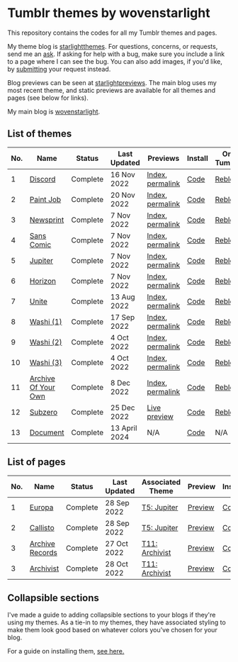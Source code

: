 # Tumblr themes by wovenstarlight

This repository contains the codes for all my Tumblr themes and pages.

My theme blog is [starlightthemes](https://starlightthemes.tumblr.com). For questions, concerns, or requests, send me an [ask](https://starlightthemes.tumblr.com/ask). If asking for help with a bug, make sure you include a link to a page where I can see the bug. You can also add images, if you'd like, by [submitting](https://starlightthemes.tumblr.com/submit) your request instead.

Blog previews can be seen at [starlightpreviews](https://starlightpreviews.tumblr.com). The main blog uses my most recent theme, and static previews are available for all themes and pages (see below for links).

My main blog is [wovenstarlight](https://wovenstarlight.tumblr.com).

## List of themes
No. | Name | Status | Last Updated | Previews | Install | On Tumblr
--- | ---- | ------ | ------------ | -------- | ------- | ---------
1 | [Discord](https://wovenstarlight.github.io/tumblr-themes/theme1) | Complete | 16 Nov 2022 | [Index](https://starlightpreviews.tumblr.com/theme1), [permalink](https://starlightpreviews.tumblr.com/theme1/permalink) | [Code](https://raw.githubusercontent.com/wovenstarlight/tumblr-themes/main/theme1/theme1.html) | [Reblog](https://starlightthemes.tumblr.com/post/661983648281722880)
2 | [Paint Job](https://wovenstarlight.github.io/tumblr-themes/theme2) | Complete | 20 Nov 2022 | [Index](https://starlightpreviews.tumblr.com/theme2), [permalink](https://starlightpreviews.tumblr.com/theme2/permalink) | [Code](https://raw.githubusercontent.com/wovenstarlight/tumblr-themes/main/theme2/theme2.html) | [Reblog](https://starlightthemes.tumblr.com/post/664789392768008192)
3 | [Newsprint](https://wovenstarlight.github.io/tumblr-themes/theme3) | Complete | 7 Nov 2022 | [Index](https://starlightpreviews.tumblr.com/theme3), [permalink](https://starlightpreviews.tumblr.com/theme3/permalink) | [Code](https://raw.githubusercontent.com/wovenstarlight/tumblr-themes/main/theme3/theme3.html) | [Reblog](https://starlightthemes.tumblr.com/post/669390258666946560)
4 | [Sans Comic](https://wovenstarlight.github.io/tumblr-themes/theme4) | Complete | 7 Nov 2022 | [Index](https://starlightpreviews.tumblr.com/theme4), [permalink](https://starlightpreviews.tumblr.com/theme4/permalink) | [Code](https://raw.githubusercontent.com/wovenstarlight/tumblr-themes/main/theme4/theme4.html) | [Reblog](https://starlightthemes.tumblr.com/post/672186868186726400)
5 | [Jupiter](https://wovenstarlight.github.io/tumblr-themes/theme5) | Complete | 7 Nov 2022 | [Index](https://starlightpreviews.tumblr.com/theme5), [permalink](https://starlightpreviews.tumblr.com/theme5/permalink) | [Code](https://raw.githubusercontent.com/wovenstarlight/tumblr-themes/main/theme5/theme5.html) | [Reblog](https://starlightthemes.tumblr.com/post/676897196701024256)
6 | [Horizon](https://wovenstarlight.github.io/tumblr-themes/theme6) | Complete | 7 Nov 2022 | [Index](https://starlightpreviews.tumblr.com/theme6), [permalink](https://starlightpreviews.tumblr.com/theme6/permalink) | [Code](https://raw.githubusercontent.com/wovenstarlight/tumblr-themes/main/theme6/theme6.html) | [Reblog](https://starlightthemes.tumblr.com/post/679038358312370176)
7 | [Unite](https://wovenstarlight.github.io/tumblr-themes/theme7) | Complete | 13 Aug 2022 | [Index](https://starlightpreviews.tumblr.com/theme7), [permalink](https://starlightpreviews.tumblr.com/theme7/permalink) | [Code](https://raw.githubusercontent.com/wovenstarlight/tumblr-themes/main/theme7/theme7.html) | [Reblog](https://starlightthemes.tumblr.com/post/681212319910559744)
8 | [Washi (1)](https://wovenstarlight.github.io/tumblr-themes/theme8) | Complete | 17 Sep 2022 | [Index](https://starlightpreviews.tumblr.com/theme8), [permalink](https://starlightpreviews.tumblr.com/theme8/permalink) | [Code](https://raw.githubusercontent.com/wovenstarlight/tumblr-themes/main/theme8/theme8.html) | [Reblog](https://starlightthemes.tumblr.com/post/692418465823408128)
9 | [Washi (2)](https://wovenstarlight.github.io/tumblr-themes/theme9) | Complete | 4 Oct 2022 | [Index](https://starlightpreviews.tumblr.com/theme9), [permalink](https://starlightpreviews.tumblr.com/theme9/permalink) | [Code](https://raw.githubusercontent.com/wovenstarlight/tumblr-themes/main/theme9/theme9.html) | [Reblog](https://starlightthemes.tumblr.com/post/695972945136386048)
10 | [Washi (3)](https://wovenstarlight.github.io/tumblr-themes/theme10) | Complete | 4 Oct 2022 | [Index](https://starlightpreviews.tumblr.com/theme10), [permalink](https://starlightpreviews.tumblr.com/theme10/permalink) | [Code](https://raw.githubusercontent.com/wovenstarlight/tumblr-themes/main/theme10/theme10.html) | [Reblog](https://starlightthemes.tumblr.com/post/696856533337767936)
11 | [Archive Of Your Own](https://wovenstarlight.github.io/tumblr-themes/theme11) | Complete | 8 Dec 2022 | [Index](https://starlightpreviews.tumblr.com/theme11), [permalink](https://starlightpreviews.tumblr.com/theme11/permalink) | [Code](https://raw.githubusercontent.com/wovenstarlight/tumblr-themes/main/theme11/theme11.html) | [Reblog](https://starlightthemes.tumblr.com/post/699336450345435136)
12 | [Subzero](https://wovenstarlight.github.io/tumblr-themes/theme12) | Complete | 25 Dec 2022 | [Live preview](https://subzerotheme.tumblr.com) | [Code](https://raw.githubusercontent.com/wovenstarlight/tumblr-themes/main/theme12/theme12.html) | [Reblog](https://starlightthemes.tumblr.com/post/701753684245266432)
13 | [Document](https://wovenstarlight.github.io/tumblr-themes/theme13) | Complete | 13 April 2024 | N/A | [Code](https://raw.githubusercontent.com/wovenstarlight/tumblr-themes/main/theme13/theme13.html) | N/A

## List of pages
No. | Name | Status | Last Updated | Associated Theme | Preview | Install | On Tumblr
--- | ---- | ------ | ------------ | ---------------- | ------- | ------- | ---------
1 | [Europa](https://wovenstarlight.github.io/tumblr-themes/pages/page1) | Complete | 28 Sep 2022 | [T5: Jupiter](https://wovenstarlight.github.io/tumblr-themes/theme5) | [Preview](https://starlightpreviews.tumblr.com/pg1) | [Code](https://raw.githubusercontent.com/wovenstarlight/tumblr-themes/main/pages/page1/page1.html) | [Reblog](https://starlightthemes.tumblr.com/post/696695625503375360)
2 | [Callisto](https://wovenstarlight.github.io/tumblr-themes/pages/page2) | Complete | 28 Sep 2022 | [T5: Jupiter](https://wovenstarlight.github.io/tumblr-themes/theme5) | [Preview](https://starlightpreviews.tumblr.com/pg2) | [Code](https://raw.githubusercontent.com/wovenstarlight/tumblr-themes/main/pages/page2/page2.html) | [Reblog](https://starlightthemes.tumblr.com/post/696695625503375360)
3 | [Archive Records](https://wovenstarlight.github.io/tumblr-themes/pages/page3) | Complete | 27 Oct 2022 | [T11: Archivist](https://wovenstarlight.github.io/tumblr-themes/theme11) | [Preview](https://starlightpreviews.tumblr.com/pg3) | [Code](https://raw.githubusercontent.com/wovenstarlight/tumblr-themes/main/pages/page3/page3.html) | [Reblog](https://starlightthemes.tumblr.com/post/699336450345435136)
3 | [Archivist](https://wovenstarlight.github.io/tumblr-themes/pages/page4) | Complete | 28 Oct 2022 | [T11: Archivist](https://wovenstarlight.github.io/tumblr-themes/theme11) | [Preview](https://starlightpreviews.tumblr.com/pg4) | [Code](https://raw.githubusercontent.com/wovenstarlight/tumblr-themes/main/pages/page4/page4.html) | [Reblog](https://starlightthemes.tumblr.com/post/699336450345435136)

## Collapsible sections
I've made a guide to adding collapsible sections to your blogs if they're using my themes. As a tie-in to my themes, they have associated styling to make them look good based on whatever colors you've chosen for your blog.

For a guide on installing them, [see here.](https://wovenstarlight.github.io/tumblr-themes/collapsibles/)
